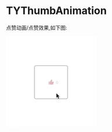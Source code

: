 # TYThumbAnimation
点赞动画/点赞效果,如下图:

![点赞效果](https://github.com/TynnPassBy/TYThumbAnimation/blob/master/new.gif)
